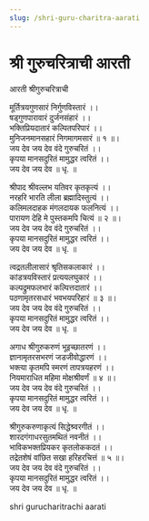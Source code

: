 ```yaml
---
slug: /shri-guru-charitra-aarati
---
```


# श्री गुरुचरित्राची आरती

आरती श्रीगुरुचरित्राची

मूर्तित्रयगुणसारं निर्गुणविस्तारं ।।<br />
षड्गुणपारावारं दुर्जनसंहारं ।।<br />
भक्तिप्रियदातारं कल्पितपरिपारं ।।<br />
मुनिजनमानसहारं निगमागमसारं ॥ १ ॥।<br />
जय देव जय देव वंदे गुरुचरितं ।।<br />
कृपया मानसदुरितं मामुद्धर त्वरितं ।।<br />
जय देव जय देव ॥ धृ. ॥

श्रीपाद श्रीवल्लभ यतिवर कृतकृत्यं ।।<br />
नरहरि भारति लीला ब्रह्मादिस्तुत्यं ।।<br />
कलिमलदाहक मंगलदायक फलनित्यं ।।<br />
पारायण देहि मे पुस्तकमपि चित्यं ॥ २ ॥।<br />
जय देव जय देव वंदे गुरुचरितं ।।<br />
कृपया मानसदुरितं मामुद्धर त्वरितं ।।<br />
जय देव जय देव ॥ धृ. ॥

त्वद्रतलीलासारं श्रृतिसकलाकारं ।।<br />
कांडत्रयविस्तारं प्रत्ययलघुकारं ।।<br />
कल्पद्रुमफलभारं कल्पित्तदातारं ।।<br />
पठणामृतरसधारं भवभयपरिहारं ॥ ३ ॥।<br />
जय देव जय देव वंदे गुरुचरितं ।।<br />
कृपया मानसदुरितं मामुद्धर त्वरितं ।।<br />
जय देव जय देव ॥ धृ. ॥

अगाध श्रीगुरुकरुणं भूइच्छातरणं ।।<br />
ज्ञानामृतरसभरणं जडजीवोद्धारणं ।।<br />
भक्त्या कृतमपि स्मरणं तापत्रयहरणं ।।<br />
नियमाराधित महिमा मोक्षश्रीवर्णं ॥ ४ ॥।<br />
जय देव जय देव वंदे गुरुचरितं ।।<br />
कृपया मानसदुरितं मामुद्धर त्वरितं ।।<br />
जय देव जय देव ॥ धृ. ॥

श्रीगुरुकरुणाकृत्यं सिद्धेश्र्वरगीतं ।।<br />
शारदगंगाधरसुतमथितं नवनीतं ।।<br />
भाविकभक्तप्रियकर कृतलोककदतं ।।<br />
तद्रेतशेषं वांछित सखा हरिहरचित्तं ॥ ५ ॥।<br />
जय देव जय देव वंदे गुरुचरितं ।।<br />
कृपया मानसदुरितं मामुद्धर त्वरितं ।।<br />
जय देव जय देव ॥ धृ. ॥

<span class='index-text'> shri gurucharitrachi aarati</span>
